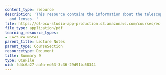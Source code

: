 ```yaml
---
content_type: resource
description: 'This resource contains the information about the telescope, pendulums
  and lenses. '
file: https://ol-ocw-studio-app-production.s3.amazonaws.com/courses/ec-050-recreate-experiments-from-history-inform-the-future-from-the-past-galileo-january-iap-2010/fd4c6a27aa0aed633c3629d91bb58344_MITEC_050IAP10_sum09.pdf
file_type: application/pdf
learning_resource_types:
- Lecture Notes
parent_title: Lecture Notes
parent_type: CourseSection
resourcetype: Document
title: Summary 9
type: OCWFile
uid: fd4c6a27-aa0a-ed63-3c36-29d91bb58344
---
```

